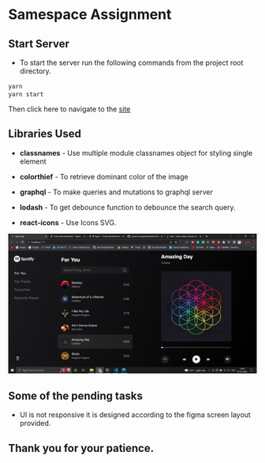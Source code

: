 # Samespace Assignment

## Start Server

- To start the server run the following commands from the project root directory.

```
yarn
yarn start
```

Then click here to navigate to the [site](http://localhost:3000/)

## Libraries Used

- <b>classnames</b> - Use multiple module classnames object for styling single element

- <b>colorthief</b> - To retrieve dominant color of the image

- <b>graphql</b> - To make queries and mutations to graphql server

- <b>lodash</b> - To get debounce function to debounce the search query.

- <b>react-icons</b> - Use Icons SVG.

![Output](./assets/output.png)

## Some of the pending tasks

- UI is not responsive it is designed according to the figma screen layout provided.

## Thank you for your patience.
